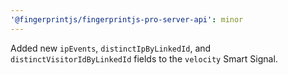 ```yaml
---
'@fingerprintjs/fingerprintjs-pro-server-api': minor
---
```


Added new `ipEvents`, `distinctIpByLinkedId`, and `distinctVisitorIdByLinkedId` fields to the `velocity` Smart Signal.

